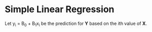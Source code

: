 # Simple Linear Regression  
Let y<sub>i</sub> = B<sub>0</sub> + B<sub>1</sub>x<sub>i</sub> be the prediction for **Y** based on the *i*th value of **X**.  